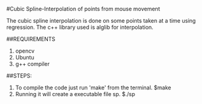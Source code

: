 #Cubic Spline-Interpolation of points from mouse movement 

The cubic spline interpolation is done on some points taken at a time using regression. The c++ library used is alglib for interpolation.

##REQUIREMENTS

1. opencv
2. Ubuntu
3. g++ compiler

##STEPS:

1. To compile the code just run 'make' from the terminal. 
   $make
2. Running it will create a executable file sp. 
   $./sp
